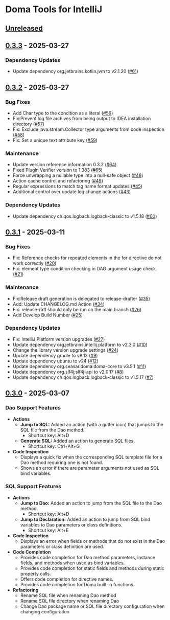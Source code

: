 # Doma Tools for IntelliJ

## [Unreleased]

## [0.3.3] - 2025-03-27

### Dependency Updates

- Update dependency org.jetbrains.kotlin.jvm to v2.1.20 ([#61])

[#61]:https://github.com/domaframework/doma-tools-for-intellij/pull/61


## [0.3.2] - 2025-03-27

### Bug Fixes

- Add Char type to the condition as a literal ([#56])
- Fix:Prevent log file archives from being output to IDEA installation directory ([#57])
- Fix: Exclude java.stream.Collector type arguments from code inspection ([#58])
- Fix: Set a unique text attribute key ([#59])

### Maintenance

- Update version reference information 0.3.2 ([#64])
- Fixed Plugin Verifier version to 1.383 ([#65])
- Force unwrapping a nullable type into a null-safe object ([#48])
- Action cache control and refactoring ([#49])
- Regular expressions to match tag name format updates ([#45])
- Additional control over update log change actions ([#43])

### Dependency Updates

- Update dependency ch.qos.logback:logback-classic to v1.5.18 ([#60])

[#56]:https://github.com/domaframework/doma-tools-for-intellij/pull/56
[#57]:https://github.com/domaframework/doma-tools-for-intellij/pull/57
[#58]:https://github.com/domaframework/doma-tools-for-intellij/pull/58
[#59]:https://github.com/domaframework/doma-tools-for-intellij/pull/59
[#64]:https://github.com/domaframework/doma-tools-for-intellij/pull/64
[#65]:https://github.com/domaframework/doma-tools-for-intellij/pull/65
[#48]:https://github.com/domaframework/doma-tools-for-intellij/pull/48
[#49]:https://github.com/domaframework/doma-tools-for-intellij/pull/49
[#45]:https://github.com/domaframework/doma-tools-for-intellij/pull/45
[#43]:https://github.com/domaframework/doma-tools-for-intellij/pull/43
[#60]:https://github.com/domaframework/doma-tools-for-intellij/pull/60


## [0.3.1] - 2025-03-11

### Bug Fixes

- Fix: Reference checks for repeated elements in the for directive do not work correctly ([#20])
- Fix: element type condition checking in DAO argument usage check. ([#21])

### Maintenance

- Fix:Release draft generation is delegated to release-drafter ([#35])
- Add: Update CHANGELOG.md Action ([#34])
- Fix: release-raft should only be run on the main branch ([#26])
- Add Develop Build Number ([#25])

### Dependency Updates

- Fix: IntelliJ Platform version upgrades ([#27])
- Update dependency org.jetbrains.intellij.platform to v2.3.0 ([#10])
- Change the library version upgrade settings ([#24])
- Update dependency gradle to v8.13 ([#9])
- Update dependency ubuntu to v24 ([#12])
- Update dependency org.seasar.doma:doma-core to v3.5.1 ([#11])
- Update dependency org.slf4j:slf4j-api to v2.0.17 ([#8])
- Update dependency ch.qos.logback:logback-classic to v1.5.17 ([#7])

[#20]:https://github.com/domaframework/doma-tools-for-intellij/pull/20
[#21]:https://github.com/domaframework/doma-tools-for-intellij/pull/21
[#35]:https://github.com/domaframework/doma-tools-for-intellij/pull/35
[#34]:https://github.com/domaframework/doma-tools-for-intellij/pull/34
[#26]:https://github.com/domaframework/doma-tools-for-intellij/pull/26
[#25]:https://github.com/domaframework/doma-tools-for-intellij/pull/25
[#27]:https://github.com/domaframework/doma-tools-for-intellij/pull/27
[#10]:https://github.com/domaframework/doma-tools-for-intellij/pull/10
[#24]:https://github.com/domaframework/doma-tools-for-intellij/pull/24
[#9]:https://github.com/domaframework/doma-tools-for-intellij/pull/9
[#12]:https://github.com/domaframework/doma-tools-for-intellij/pull/12
[#11]:https://github.com/domaframework/doma-tools-for-intellij/pull/11
[#8]:https://github.com/domaframework/doma-tools-for-intellij/pull/8
[#7]:https://github.com/domaframework/doma-tools-for-intellij/pull/7


## [0.3.0] - 2025-03-07

### Dao Support Features

- **Actions**
  - **Jump to SQL:** Added an action (with a gutter icon) that jumps to the SQL file from the Dao method.
    - Shortcut key: Alt+D
  - **Generate SQL:** Added an action to generate SQL files.
    - Shortcut key: Ctrl+Alt+G
- **Code Inspection**
  - Displays a quick fix when the corresponding SQL template file for a Dao method requiring one is not found.
  - Shows an error if there are parameter arguments not used as SQL bind variables.

### SQL Support Features

- **Actions**
  - **Jump to Dao:** Added an action to jump from the SQL file to the Dao method.
    - Shortcut key: Alt+D
  - **Jump to Declaration:** Added an action to jump from SQL bind variables to Dao parameters or class definitions.
    - Shortcut key: Alt+E
- **Code Inspection**
  - Displays an error when fields or methods that do not exist in the Dao parameters or class definition are used.
- **Code Completion**
  - Provides code completion for Dao method parameters, instance fields, and methods when used as bind variables.
  - Provides code completion for static fields and methods during static property calls.
  - Offers code completion for directive names.
  - Provides code completion for Doma built-in functions.
- **Refactoring**
  - Rename SQL file when renaming Dao method
  - Rename SQL file directory when renaming Dao
  - Change Dao package name or SQL file directory configuration when changing configuration

[Unreleased]: https://github.com/domaframework/doma-tools-for-intellij/commits/main
[0.3.0]: https://github.com/domaframework/doma-tools-for-intellij/compare/v0.3.0
[0.3.1]: https://github.com/domaframework/doma-tools-for-intellij/compare/v0.3.0...0.3.1
[0.3.2]: https://github.com/domaframework/doma-tools-for-intellij/compare/0.3.1...0.3.2
[0.3.3]: https://github.com/domaframework/doma-tools-for-intellij/compare/0.3.2...0.3.3
